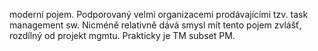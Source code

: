 moderní pojem.
Podporovaný velmi organizacemi prodávajícími tzv. task management sw.
Nicméně relativně dává smysl mít tento pojem zvlášť, rozdílný od projekt mgmtu. 
Prakticky je TM subset PM.